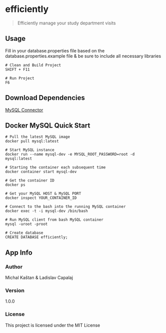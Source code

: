 # efficiently

> Efficiently manage your study department visits

## Usage

Fill in your database.properties file based on the database.properties.example file & be sure to include all necessary libraries

```
# Clean and Build Project
SHIFT + F11

# Run Project
F6
```

## Download Dependencies

[MySQL Connector](https://dev.mysql.com/downloads/connector/j/)

## Docker MySQL Quick Start

```
# Pull the latest MySQL image
docker pull mysql:latest

# Start MySQL instance
docker run --name mysql-dev -e MYSQL_ROOT_PASSWORD=root -d mysql:latest

# Starting the container each subsequent time
docker container start mysql-dev

# Get the container ID
docker ps

# Get your MySQL HOST & MySQL PORT
docker inspect YOUR_CONTAINER_ID

# Connect to the bash into the running MySQL container
docker exec -t -i mysql-dev /bin/bash

# Run MySQL client from bash MySQL container
mysql -uroot -proot

# Create database
CREATE DATABASE efficiently;
```

## App Info

### Author

Michal Kaštan & Ladislav Capalaj

### Version

1.0.0

### License

This project is licensed under the MIT License
